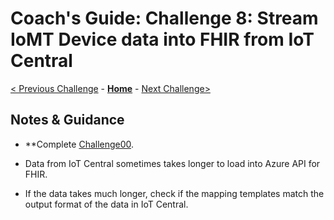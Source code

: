 # Coach's Guide: Challenge 8: Stream IoMT Device data into FHIR from IoT Central

[< Previous Challenge](./Solution07.md) - **[Home](./readme.md)** - [Next Challenge>](./Solution09.md)

## Notes & Guidance

- **Complete [Challenge00](./Solution00.md).

- Data from IoT Central sometimes takes longer to load into Azure API for FHIR.

- If the data takes much longer, check if the mapping templates match the output format of the data in IoT Central.

